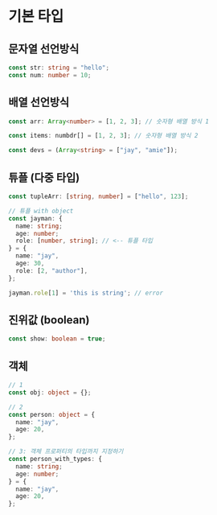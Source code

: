 # 기본 타입

## 문자열 선언방식

```ts
const str: string = "hello";
const num: number = 10;
```

## 배열 선언방식

```ts
const arr: Array<number> = [1, 2, 3]; // 숫자형 배열 방식 1

const items: numbdr[] = [1, 2, 3]; // 숫자형 배열 방식 2

const devs = (Array<string> = ["jay", "amie"]);
```

## 튜플 (다중 타입)

```ts
const tupleArr: [string, number] = ["hello", 123];

// 튜플 with object
const jayman: {
  name: string;
  age: number;
  role: [number, string]; // <-- 튜플 타입
} = {
  name: "jay",
  age: 30,
  role: [2, "author"],
};

jayman.role[1] = 'this is string'; // error


```

## 진위값 (boolean)

```ts
const show: boolean = true;
```

## 객체

```ts
// 1
const obj: object = {};

// 2
const person: object = {
  name: "jay",
  age: 20,
};

// 3: 객체 프로퍼티의 타입까지 지정하기
const person_with_types: {
  name: string;
  age: number;
} = {
  name: "jay",
  age: 20,
};
```
